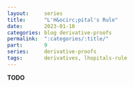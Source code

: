 ```yaml
---
layout:     series
title:      "L'H&ocirc;pital's Rule"
date:       2023-01-10
categories: blog derivative-proofs
permalink:  ":categories/:title/"
part:       9
series:     derivative-proofs
tags:       derivatives, lhopitals-rule
---
```


**TODO**